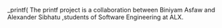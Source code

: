_printf(
The printf project is a collaboration between Biniyam Asfaw and Alexander Sibhatu ,students of Software Engineering at ALX.

